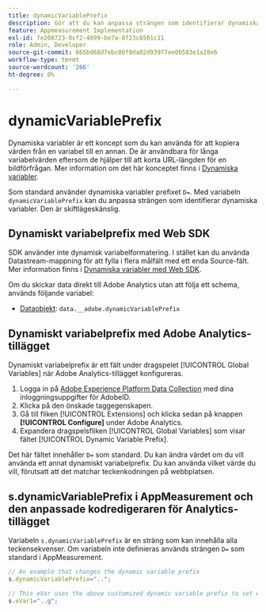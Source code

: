 ```yaml
---
title: dynamicVariablePrefix
description: Gör att du kan anpassa strängen som identifierar dynamiska variabler.
feature: Appmeasurement Implementation
exl-id: fe208723-0cf2-4899-be7a-8f23c6501c11
role: Admin, Developer
source-git-commit: 665bd68d7ebc08f0da02d93977ee0b583e1a28e6
workflow-type: tm+mt
source-wordcount: '266'
ht-degree: 0%

---
```


# dynamicVariablePrefix

Dynamiska variabler är ett koncept som du kan använda för att kopiera värden från en variabel till en annan. De är användbara för långa variabelvärden eftersom de hjälper till att korta URL-längden för en bildförfrågan. Mer information om det här konceptet finns i [Dynamiska variabler](../page-vars/dynamic-variables.md).

Som standard använder dynamiska variabler prefixet `D=`. Med variabeln `dynamicVariablePrefix` kan du anpassa strängen som identifierar dynamiska variabler. Den är skiftlägeskänslig.

## Dynamiskt variabelprefix med Web SDK

SDK använder inte dynamisk variabelformatering. I stället kan du använda Datastream-mappning för att fylla i flera målfält med ett enda Source-fält. Mer information finns i [Dynamiska variabler med Web SDK](../page-vars/dynamic-variables.md#dynamic-variables-using-the-web-sdk).

Om du skickar data direkt till Adobe Analytics utan att följa ett schema, används följande variabel:

* [Dataobjekt](/help/implement/aep-edge/data-var-mapping.md): `data.__adobe.dynamicVariablePrefix`

## Dynamiskt variabelprefix med Adobe Analytics-tillägget

Dynamiskt variabelprefix är ett fält under dragspelet [!UICONTROL Global Variables] när Adobe Analytics-tillägget konfigureras.

1. Logga in på [Adobe Experience Platform Data Collection](https://experience.adobe.com/data-collection) med dina inloggningsuppgifter för AdobeID.
1. Klicka på den önskade taggegenskapen.
1. Gå till fliken [!UICONTROL Extensions] och klicka sedan på knappen **[!UICONTROL Configure]** under Adobe Analytics.
1. Expandera dragspelsfliken [!UICONTROL Global Variables] som visar fältet [!UICONTROL Dynamic Variable Prefix].

Det här fältet innehåller `D=` som standard. Du kan ändra värdet om du vill använda ett annat dynamiskt variabelprefix. Du kan använda vilket värde du vill, förutsatt att det matchar teckenkodningen på webbplatsen.

## s.dynamicVariablePrefix i AppMeasurement och den anpassade kodredigeraren för Analytics-tillägget

Variabeln `s.dynamicVariablePrefix` är en sträng som kan innehålla alla teckensekvenser. Om variabeln inte definieras används strängen `D=` som standard i AppMeasurement.

```js
// An example that changes the dynamic variable prefix
s.dynamicVariablePrefix="..";

// This eVar uses the above customized dynamic variable prefix to set eVar to page URL
s.eVar1="..g";
```
